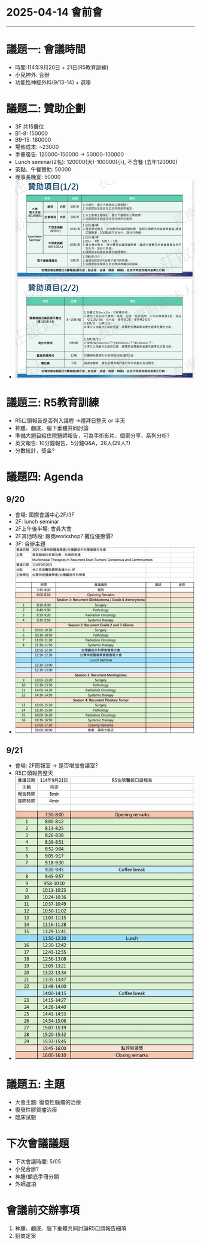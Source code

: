 # 2025-04-14 會前會

---
# 議題一: 會議時間
 - 時間:114年9月20日 + 21日(R5教育訓練)
 - 小兒神外: 合辦
 - 功能性神經外科(9/13-14) + 選舉

# 議題二: 贊助企劃
 - 3F 共15攤位
 - B1-8: 150000
 - B9-15: 180000
 - 場佈成本: ~23000
 - 手冊廣告: 120000-150000 -> 50000-100000
 - Lunch seminar(2名): 120000(大)-100000(小), 不含餐 (去年120000)
 - 茶點、午餐贊助: 50000
 - 理事長晚宴: 50000
 - ![醫學周贊助](177D48C8-8CE0-4439-8936-F5D40D32693A.jpg)

# 議題三: R5教育訓練
 - R5口頭報告是否列入議程 ->禮拜日整天 or 半天
 - 神腫、顱底、腦下垂體共同討論
 - 準備大題目給住院醫師報告，可為手術影片、個案分享、系列分析?
 - 英文報告: 10分鐘報告，5分鐘Q&A，26人(29人?)
 - 分數統計，獎金?

# 議題四: Agenda
## 9/20
 - 會場: 國際會議中心2F/3F
 - 2F: lunch seminar
 - 2F上午後半場: 會員大會
 - 2F其他時段: 廠商workshop? 攤位優惠價?
 - 3F: 合辦主題
 - ![9/20!](messageImage_1744640983310.jpg)
## 9/21
  - 會場: 2F簡報室 -> 是否增加會議室?
  - R5口頭報告整天
  - ![9/21](messageImage_1744641006665.jpg)

# 議題五: 主題
 - 大會主題: 復發性腦瘤的治療
 - 復發性膠質瘤治療
 - 臨床試驗

# 下次會議議題
 - 下次會議時間: 5/05
 - 小兒合辦?
 - 神腫/顱底手冊分開
 - 外師選項

# 會議前交辦事項
1. 神腫、顱底、腦下垂體共同討論R5口頭報告細項
2. 招商定案
